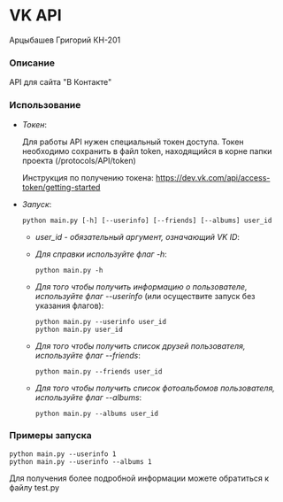 # VK API

Арцыбашев Григорий КН-201

### Описание

API для сайта "В Контакте"

### Использование

- _Токен_:

  Для работы API нужен специальный токен доступа. Токен необходимо сохранить в
  файл token, находящийся в корне папки проекта (/protocols/API/token)

  Инструкция по получению
  токена: https://dev.vk.com/api/access-token/getting-started

- _Запуск_:

      python main.py [-h] [--userinfo] [--friends] [--albums] user_id

    - _user_id - обязательный аргумент, означающий VK ID_:

    - _Для справки используйте флаг -h_:

          python main.py -h

    - _Для того чтобы получить информацию о пользователе, используйте флаг
      --userinfo_ (или осуществите запуск без указания флагов):

          python main.py --userinfo user_id
          python main.py user_id

    - _Для того чтобы получить список друзей пользователя, используйте флаг
      --friends_:

          python main.py --friends user_id

    - _Для того чтобы получить список фотоальбомов пользователя, используйте
      флаг --albums_:

          python main.py --albums user_id

### Примеры запуска

    python main.py --userinfo 1
    python main.py --userinfo --albums 1

Для получения более подробной информации можете обратиться к файлу test.py
